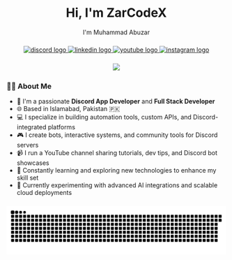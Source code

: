 <h1 align="center">Hi, I'm ZarCodeX </h1>
<p align="center">I'm Muhammad Abuzar</p>

###

<div align="center">
  <a href="https://discord.gg/t6gMSm2TrZ" target="_blank">
    <img src="https://img.shields.io/static/v1?message=Discord&logo=discord&label=&color=7289DA&logoColor=white&labelColor=&style=for-the-badge" height="35" alt="discord logo"  />
  </a>
  <a href="https://www.linkedin.com/in/muhammad-abuzar-b87808364/" target="_blank">
    <img src="https://img.shields.io/static/v1?message=LinkedIn&logo=linkedin&label=&color=0077B5&logoColor=white&labelColor=&style=for-the-badge" height="35" alt="linkedin logo"  />
  </a>
  <a href="https://www.youtube.com/@ZarCodeX" target="_blank">
    <img src="https://img.shields.io/static/v1?message=Youtube&logo=youtube&label=&color=FF0000&logoColor=white&labelColor=&style=for-the-badge" height="35" alt="youtube logo"  />
  </a>
  <a href="https://www.instagram.com/zarcodex/" target="_blank">
    <img src="https://img.shields.io/static/v1?message=Instagram&logo=instagram&label=&color=E4405F&logoColor=white&labelColor=&style=for-the-badge" height="35" alt="instagram logo"  />
  </a>
</div>

###

<div align="center">
  <img src="https://profile-counter.glitch.me/ZarCodeX/count.svg?"  />
</div>

###

### 🧑‍💻 About Me

- 🔧 I'm a passionate **Discord App Developer** and **Full Stack Developer**
- 🌐 Based in Islamabad, Pakistan 🇵🇰
- 💻 I specialize in building automation tools, custom APIs, and Discord-integrated platforms
- 🎮 I create bots, interactive systems, and community tools for Discord servers
- 📹 I run a YouTube channel sharing tutorials, dev tips, and Discord bot showcases
- 🧠 Constantly learning and exploring new technologies to enhance my skill set
- 🌱 Currently experimenting with advanced AI integrations and scalable cloud deployments

###

![snake gif](https://github.com/ZarCodeX/ZarCodeX/blob/output/github-snake-dark.svg)
